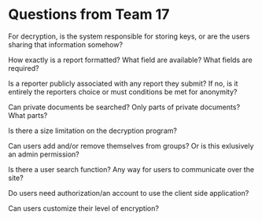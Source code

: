 # Questions from Team 17

For decryption, is the system responsible for storing keys, or are the users sharing that information somehow?

How exactly is a report formatted?  What field are available? What fields are required?

Is a reporter publicly associated with any report they submit?  If no, is it entirely the reporters choice or must conditions be met for anonymity?

Can private documents be searched? Only parts of private documents? What parts?

Is there a size limitation on the decryption program?

Can users add and/or remove themselves from groups? Or is this exlusively an admin permission?

Is there a user search function? Any way for users to communicate over the site?

Do users need authorization/an account to use the client side application?

Can users customize their level of encryption?

